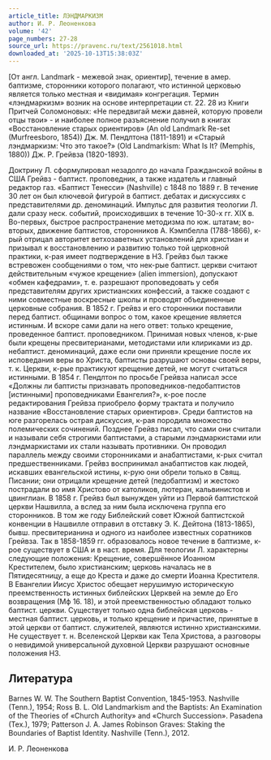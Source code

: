 ```yaml
---
article_title: ЛЭНДМАРКИЗМ
author: И. Р. Леоненкова
volume: '42'
page_numbers: 27-28
source_url: https://pravenc.ru/text/2561018.html
downloaded_at: '2025-10-13T15:38:03Z'
---
```


[От англ. Landmark - межевой знак, ориентир], течение в амер. баптизме, сторонники которого полагают, что истинной церковью является только местная и «видимая» конгрегация. Термин «лэндмаркизм» возник на основе интерпретации ст. 22. 28 из Книги Притчей Соломоновых: «Не передвигай межи давней, которую провели отцы твои» - и наиболее полное разъяснение получил в книгах «Восстановление старых ориентиров» (An old Landmark Re-set (Murfreesboro, 1854)) Дж. М. Пендлтона (1811-1891) и «Старый лэндмаркизм: Что это такое?» (Old Landmarkism: What Is It? (Memphis, 1880)) Дж. Р. Грейвза (1820-1893).

Доктрину Л. сформулировал незадолго до начала Гражданской войны в США Грейвз - баптист. проповедник, а также издатель и главный редактор газ. «Баптист Тенесси» (Nashville) с 1848 по 1889 г. В течение 30 лет он был ключевой фигурой в баптист. дебатах и дискуссиях с представителями др. деноминаций. Импульс для развития теологии Л. дали сразу неск. событий, происходивших в течение 10-30-х гг. XIX в. Во-первых, быстрое распространение методизма по юж. штатам; во-вторых, движение баптистов, сторонников А. Кэмпбелла (1788-1866), к-рый отрицал авторитет ветхозаветных установлений для христиан и призывал к восстановлению и развитию только той церковной практики, к-рая имеет подтверждение в НЗ. Грейвз был также встревожен сообщениями о том, что нек-рые баптист. церкви считают действительным «чужое крещение» (alien immersion), допускают «обмен кафедрами», т. е. разрешают проповедовать у себя представителям других христианских конфессий, а также создают с ними совместные воскресные школы и проводят объединенные церковные собрания. В 1852 г. Грейвз и его сторонники поставили перед баптист. общинами вопрос о том, какое крещение является истинным. И вскоре сами дали на него ответ: только крещение, проведенное баптист. проповедником. Принимая новых членов, к-рые были крещены пресвитерианами, методистами или клириками из др. небаптист. деноминаций, даже если они приняли крещение после их исповедания веры во Христа, баптисты разрушают основы своей веры, т. к. Церкви, к-рые практикуют крещение детей, не могут считаться истинными. В 1854 г. Пендлтон по просьбе Грейвза написал эссе «Должны ли баптисты признавать проповедников-педобаптистов [истинными] проповедниками Евангелия?», к-рое после редактирования Грейвза приобрело форму трактата и получило название «Восстановление старых ориентиров». Среди баптистов на юге разгорелась острая дискуссия, к-рая породила множество полемических сочинений. Позднее Грейвз писал, что сами они считали и называли себя строгими баптистами, а старыми лэндмаркистами или лэндмаркистами их стали называть противники. Он проводил параллель между своими сторонниками и анабаптистами, к-рых считал предшественниками. Грейвз воспринимал анабаптистов как людей, искавших евангельской истины, к-рую они обрели только в Свящ. Писании; они отрицали крещение детей (педобаптизм) и жестоко пострадали во имя Христово от католиков, лютеран, кальвинистов и цвинглиан. В 1858 г. Грейвз был вынужден уйти из Первой баптистской церкви Нашвилла, а вслед за ним была исключена группа его сторонников. В том же году Библейский совет Южной баптистской конвенции в Нашвилле отправил в отставку Э. К. Дейтона (1813-1865), бывш. пресвитерианина и одного из наиболее известных соратников Грейвза. Так в 1858-1859 гг. образовалось новое течение в баптизме, к-рое существует в США и в наст. время. Для теологии Л. характерны следующие положения: Крещение, совершённое Иоанном Крестителем, было христианским; церковь началась не в Пятидесятницу, а еще до Креста и даже до смерти Иоанна Крестителя. В Евангелии Иисус Христос обещает нерушимую историческую преемственность истинных библейских Церквей на земле до Его возвращения (Мф 16. 18), и этой преемственностью обладают только баптист. церкви. Существует только одна библейская церковь - местная баптист. церковь, и только крещение и причастие, принятые в этой церкви от баптист. служителей, являются истинно христианскими. Не существует т. н. Вселенской Церкви как Тела Христова, а разговоры о невидимой универсальной духовной Церкви разрушают основные положения НЗ.

## Литература

Barnes W. W. The Southern Baptist Convention, 1845-1953. Nashville (Tenn.), 1954; Ross B. L. Old Landmarkism and the Baptists: An Examination of the Theories of «Church Authority» and «Church Succession». Pasadena (Tex.), 1979; Patterson J. A. James Robinson Graves: Staking the Boundaries of Baptist Identity. Nashville (Tenn.), 2012.

И. Р. Леоненкова
